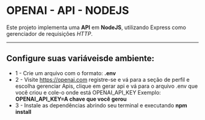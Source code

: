 # OPENAI - API - NODEJS

Este projeto implementa uma **API** em **NodeJS**, utilizando Express como gerenciador de requisições *HTTP*.

---

## Configure suas variáveis ​​de ambiente:

- 1 - Crie um arquivo com o formato: **.env** 
- 2 - Visite https://openai.com registre-se e vá para a seção de perfil e escolha gerenciar Apis, clique em gerar api e vá para o arquivo .env que você criou e cole-o onde está OPENAI_API_KEY
Exemplo: **OPENAI_API_KEY=A chave que você gerou**
- 3 - Instale as dependências abrindo seu terminal e executando **npm install**